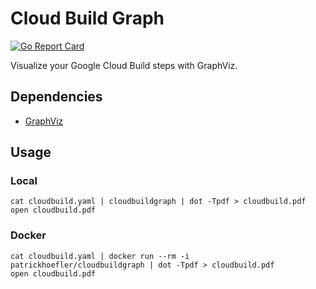 # Cloud Build Graph

[![Go Report Card](https://goreportcard.com/badge/github.com/patrickhoefler/cloudbuildgraph)](https://goreportcard.com/report/github.com/patrickhoefler/cloudbuildgraph)

Visualize your Google Cloud Build steps with GraphViz.

## Dependencies

- [GraphViz](https://www.graphviz.org/)

## Usage

### Local

```shell
cat cloudbuild.yaml | cloudbuildgraph | dot -Tpdf > cloudbuild.pdf
open cloudbuild.pdf
```

### Docker

```shell
cat cloudbuild.yaml | docker run --rm -i patrickhoefler/cloudbuildgraph | dot -Tpdf > cloudbuild.pdf
open cloudbuild.pdf
```
